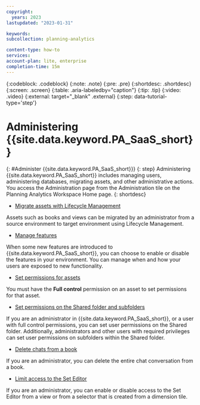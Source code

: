 ```yaml
---
copyright:
  years: 2023
lastupdated: "2023-01-31"

keywords:
subcollection: planning-analytics

content-type: how-to
services:
account-plan: lite, enterprise
completion-time: 15m
---
```


{:codeblock: .codeblock}
{:note: .note}
{:pre: .pre}
{:shortdesc: .shortdesc}
{:screen: .screen}
{:table: .aria-labeledby="caption"}
{:tip: .tip}
{:video: .video}
{:external: target="_blank" .external}
{:step: data-tutorial-type='step'}

# Administering {{site.data.keyword.PA_SaaS_short}}
{: #Administer {{site.data.keyword.PA_SaaS_short}}}
{: step}
Administering {{site.data.keyword.PA_SaaS_short}} includes managing users, administering databases, migrating assets, and other administrative actions. You access the Administration page from the Administration tile on the Planning Analytics Workspace Home page.
{: shortdesc}

<!---[Download a Welcome Kit from Planning Analytics Administration](https://www.ibm.com/docs/en/planning-analytics/2.0.0?topic=workspace-download-welcome-kit-from-planning-analytics-administration)
When you receive initial notification that a {{site.data.keyword.PA_SaaS_short}} Welcome Kit is available, you must download the kit from IBM@Box. However, any subsequent Welcome Kits can be downloaded directly from {{site.data.keyword.PA_SaaS_short}} Administration.-->

<!---[Administer users and groups](https://www.ibm.com/docs/en/planning-analytics/2.0.0?topic=workspace-administer-users-groups)
To administer users in {{site.data.keyword.PA_SaaS_short}}, you must be logged in to {{site.data.keyword.PA_SaaS_short}} as an **administrator**. If you have the administrator role and meet all of the requirements, you can invite people who are in the same organization (account) as you to become users in {{site.data.keyword.PA_SaaS_short}} on cloud or upload users to {{site.data.keyword.PA_SaaS_short}} Local.-->

- [Migrate assets with Lifecycle Management](https://www.ibm.com/docs/en/planning-analytics/2.0.0?topic=workspace-migrate-assets-lifecycle-management)

Assets such as books and views can be migrated by an administrator from a source environment to target environment using Lifecycle Management.

- [Manage features](https://www.ibm.com/docs/en/planning-analytics/2.0.0?topic=workspace-manage-features)

When some new features are introduced to {{site.data.keyword.PA_SaaS_short}}, you can choose to enable or disable the features in your environment. You can manage when and how your users are exposed to new functionality.

<!---[Monitor and administer databases](https://www.ibm.com/docs/en/planning-analytics/2.0.0?topic=workspace-monitor-administer-databases)
{{site.data.keyword.PA_SaaS_short}} Administration includes the ability to monitor and administer your databases from the Administration page. You must be an administrator to access and use the Administration page.-->

<!---[Administer IBM Secure Gateway (cloud only)](https://www.ibm.com/docs/en/planning-analytics/2.0.0?topic=workspace-administer-secure-gateway-cloud-only)
IBM Secure Gateway creates a secure connection and establishes a tunnel between {{site.data.keyword.PA_SaaS_short}} TM1® on cloud and an on - premise data source, typically an RDBMS source.-->

<!---[Customize the interface for your company](https://www.ibm.com/docs/en/planning-analytics/2.0.0?topic=workspace-customize-interface-your-company)
When you receive initial notification that a {{site.data.keyword.PA_SaaS_short}} Welcome Kit is available, you must download the kit from IBM@Box. However, any subsequent Welcome Kits can be downloaded directly from {{site.data.keyword.PA_SaaS_short}} Administration.-->

<!---[Manage integrations](https://www.ibm.com/docs/en/planning-analytics/2.0.0?topic=workspace-download-welcome-kit-from-planning-analytics-administration)
Use the **Integrations** tile to manage {{site.data.keyword.PA_SaaS_short}} integrations with other IBM products and services.-->

- [Set permissions for assets](https://www.ibm.com/docs/en/planning-analytics/2.0.0?topic=workspace-set-permissions-assets)

You must have the **Full control** permission on an asset to set permissions for that asset.

- [Set permissions on the Shared folder and subfolders](https://www.ibm.com/docs/en/planning-analytics/2.0.0?topic=workspace-set-permissions-shared-folder-subfolders)

If you are an administrator in {{site.data.keyword.PA_SaaS_short}}, or a user with full control permissions, you can set user permissions on the Shared folder. Additionally, administrators and other users with required privileges can set user permissions on subfolders within the Shared folder.

- [Delete chats from a book](https://www.ibm.com/docs/en/planning-analytics/2.0.0?topic=workspace-delete-chats-from-book)

If you are an administrator, you can delete the entire chat conversation from a book.

- [Limit access to the Set Editor](https://www.ibm.com/docs/en/planning-analytics/2.0.0?topic=workspace-limit-access-set-editor)

If you are an administrator, you can enable or disable access to the Set Editor from a view or from a selector that is created from a dimension tile.

<!---[Unload and reload a cube from memory](https://www.ibm.com/docs/en/planning-analytics/2.0.0?topic=workspace-unload-reload-cube-from-memory)
You can unload a cube from memory to temporarily reduce RAM consumption or to assist in the development and troubleshooting of rules feeders. Unloading a cube also unloads any views of the cube from memory.-->
